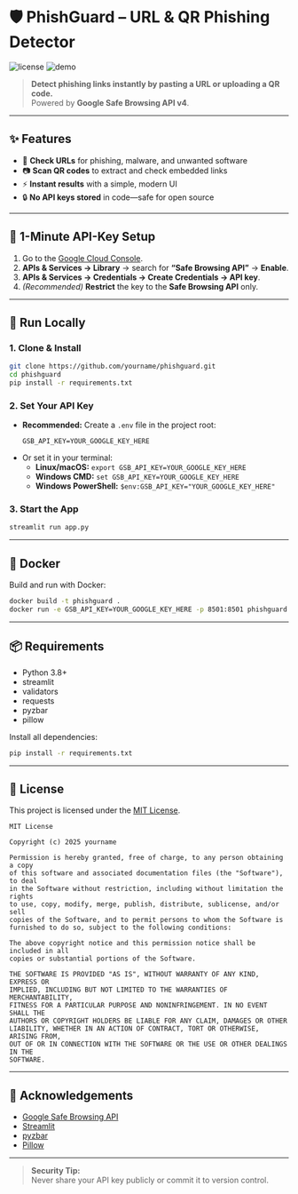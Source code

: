 # 🛡️ PhishGuard – URL & QR Phishing Detector

![license](https://img.shields.io/badge/license-MIT-green)
![demo](https://raw.githubusercontent.com/yourname/phishguard/main/demo.gif)

> **Detect phishing links instantly by pasting a URL or uploading a QR code.**  
> Powered by **Google Safe Browsing API v4**.

---

## ✨ Features

- 🔗 **Check URLs** for phishing, malware, and unwanted software
- 📷 **Scan QR codes** to extract and check embedded links
- ⚡ **Instant results** with a simple, modern UI
- 🔒 **No API keys stored** in code—safe for open source

---

## 🔑 1-Minute API-Key Setup

1. Go to the [Google Cloud Console](https://console.cloud.google.com/).
2. **APIs & Services → Library** → search for **“Safe Browsing API”** → **Enable**.
3. **APIs & Services → Credentials → Create Credentials → API key**.
4. _(Recommended)_ **Restrict** the key to the **Safe Browsing API** only.

---

## 🚀 Run Locally

### 1. Clone & Install

```bash
git clone https://github.com/yourname/phishguard.git
cd phishguard
pip install -r requirements.txt
```

### 2. Set Your API Key

- **Recommended:** Create a `.env` file in the project root:
  ```
  GSB_API_KEY=YOUR_GOOGLE_KEY_HERE
  ```
- Or set it in your terminal:
  - **Linux/macOS:** `export GSB_API_KEY=YOUR_GOOGLE_KEY_HERE`
  - **Windows CMD:** `set GSB_API_KEY=YOUR_GOOGLE_KEY_HERE`
  - **Windows PowerShell:** `$env:GSB_API_KEY="YOUR_GOOGLE_KEY_HERE"`

### 3. Start the App

```bash
streamlit run app.py
```

---

## 🐳 Docker

Build and run with Docker:

```bash
docker build -t phishguard .
docker run -e GSB_API_KEY=YOUR_GOOGLE_KEY_HERE -p 8501:8501 phishguard
```

---

## 📦 Requirements

- Python 3.8+
- streamlit
- validators
- requests
- pyzbar
- pillow

Install all dependencies:
```bash
pip install -r requirements.txt
```

---

## 📝 License

This project is licensed under the [MIT License](LICENSE).

```
MIT License

Copyright (c) 2025 yourname

Permission is hereby granted, free of charge, to any person obtaining a copy
of this software and associated documentation files (the "Software"), to deal
in the Software without restriction, including without limitation the rights
to use, copy, modify, merge, publish, distribute, sublicense, and/or sell
copies of the Software, and to permit persons to whom the Software is
furnished to do so, subject to the following conditions:

The above copyright notice and this permission notice shall be included in all
copies or substantial portions of the Software.

THE SOFTWARE IS PROVIDED "AS IS", WITHOUT WARRANTY OF ANY KIND, EXPRESS OR
IMPLIED, INCLUDING BUT NOT LIMITED TO THE WARRANTIES OF MERCHANTABILITY,
FITNESS FOR A PARTICULAR PURPOSE AND NONINFRINGEMENT. IN NO EVENT SHALL THE
AUTHORS OR COPYRIGHT HOLDERS BE LIABLE FOR ANY CLAIM, DAMAGES OR OTHER
LIABILITY, WHETHER IN AN ACTION OF CONTRACT, TORT OR OTHERWISE, ARISING FROM,
OUT OF OR IN CONNECTION WITH THE SOFTWARE OR THE USE OR OTHER DEALINGS IN THE
SOFTWARE.
```

---

## 🙏 Acknowledgements

- [Google Safe Browsing API](https://developers.google.com/safe-browsing/)
- [Streamlit](https://streamlit.io/)
- [pyzbar](https://github.com/NaturalHistoryMuseum/pyzbar)
- [Pillow](https://python-pillow.org/)

---

> **Security Tip:**  
> Never share your API key publicly or commit it to version control.